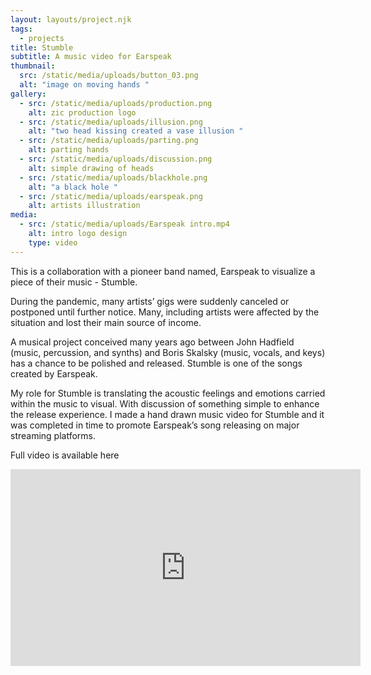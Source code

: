 ```yaml
---
layout: layouts/project.njk
tags:
  - projects
title: Stumble
subtitle: A music video for Earspeak
thumbnail:
  src: /static/media/uploads/button_03.png
  alt: "image on moving hands "
gallery:
  - src: /static/media/uploads/production.png
    alt: zic production logo
  - src: /static/media/uploads/illusion.png
    alt: "two head kissing created a vase illusion "
  - src: /static/media/uploads/parting.png
    alt: parting hands
  - src: /static/media/uploads/discussion.png
    alt: simple drawing of heads
  - src: /static/media/uploads/blackhole.png
    alt: "a black hole "
  - src: /static/media/uploads/earspeak.png
    alt: artists illustration
media:
  - src: /static/media/uploads/Earspeak intro.mp4
    alt: intro logo design
    type: video
---
```

This is a collaboration with a pioneer band named, Earspeak to visualize a piece of their music - Stumble.

During the pandemic, many artists’ gigs were suddenly canceled or postponed until further notice. Many, including artists were affected by the situation and lost their main source of income.

A musical project conceived many years ago between John Hadfield (music, percussion, and synths) and Boris Skalsky (music, vocals, and keys) has a chance to be polished and released. Stumble is one of the songs created by Earspeak.

My role for Stumble is translating the acoustic feelings and emotions carried within the music to visual. With discussion of something simple to enhance the release experience. I made a hand drawn music video for Stumble and it was completed in time to promote Earspeak’s song releasing on major streaming platforms.



Full video is available here

<iframe width="560" height="315" src="https://www.youtube.com/embed/DQRD37tY7m8" frameborder="0" allow="accelerometer; autoplay; encrypted-media; gyroscope; picture-in-picture" allowfullscreen></iframe>